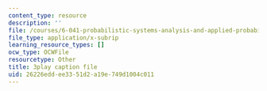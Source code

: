 ```yaml
---
content_type: resource
description: ''
file: /courses/6-041-probabilistic-systems-analysis-and-applied-probability-fall-2010/26226eddee3351d2a19e749d1004c011_gMTiAeE0NCw.vtt
file_type: application/x-subrip
learning_resource_types: []
ocw_type: OCWFile
resourcetype: Other
title: 3play caption file
uid: 26226edd-ee33-51d2-a19e-749d1004c011
---
```

